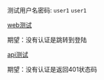 测试用户名密码: `user1` `user1`

[web测试](http://localhost:8090)

期望：没有认证是跳转到登陆

[api测试](http://localhost:8090/api)

期望：没有认证是返回401状态码
